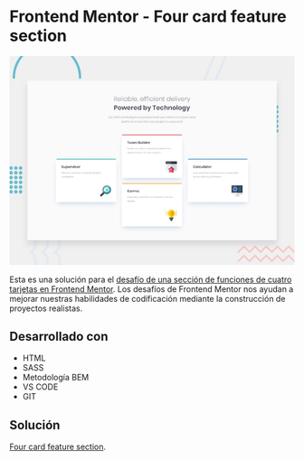 # Frontend Mentor - Four card feature section

![Design preview for the Four card feature section coding challenge](./design/desktop-preview.jpg)

Esta es una solución para el [desafío de una sección de funciones de cuatro tarjetas en Frontend Mentor](https://www.frontendmentor.io/challenges/four-card-feature-section-weK1eFYK). Los desafíos de Frontend Mentor nos ayudan a mejorar nuestras habilidades de codificación mediante la construcción de proyectos realistas.


## Desarrollado con
- HTML
- SASS
- Metodología BEM
- VS CODE
- GIT

## Solución

[Four card feature section](https://stebanc.github.io/four-card-feature-section/).